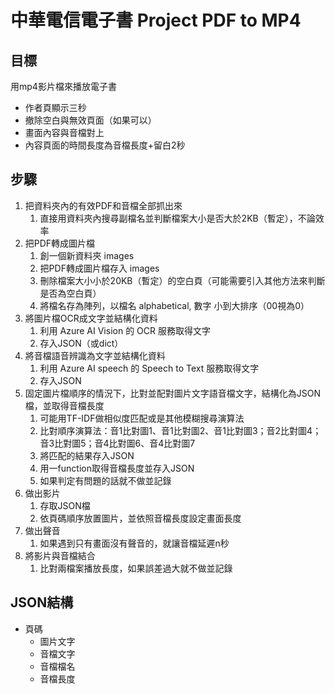 # 中華電信電子書 Project PDF to MP4

## 目標

用mp4影片檔來播放電子書

- 作者頁顯示三秒
- 撤除空白與無效頁面（如果可以）
- 畫面內容與音檔對上
- 內容頁面的時間長度為音檔長度+留白2秒

## 步驟

1. 把資料夾內的有效PDF和音檔全部抓出來
    1. 直接用資料夾內搜尋副檔名並判斷檔案大小是否大於2KB（暫定），不論效率
2. 把PDF轉成圖片檔
    1. 創一個新資料夾 images
    2. 把PDF轉成圖片檔存入 images
    3. 刪除檔案大小小於20KB（暫定）的空白頁（可能需要引入其他方法來判斷是否為空白頁）
    4. 將檔名存為陣列，以檔名 alphabetical, 數字 小到大排序（00視為0）
3. 將圖片檔OCR成文字並結構化資料
    1. 利用 Azure AI Vision 的 OCR 服務取得文字
    2. 存入JSON（或dict）
4. 將音檔語音辨識為文字並結構化資料
    1. 利用 Azure AI speech 的 Speech to Text 服務取得文字
    2. 存入JSON
5. 固定圖片檔順序的情況下，比對並配對圖片文字語音檔文字，結構化為JSON檔，並取得音檔長度
    1. 可能用TF-IDF做相似度匹配或是其他模糊搜尋演算法
    2. 比對順序演算法：音1比對圖1、音1比對圖2、音1比對圖3；音2比對圖4；音3比對圖5；音4比對圖6、音4比對圖7
    3. 將匹配的結果存入JSON
    4. 用一function取得音檔長度並存入JSON
    5. 如果判定有問題的話就不做並記錄
6. 做出影片
    1. 存取JSON檔
    2. 依頁碼順序放置圖片，並依照音檔長度設定畫面長度
7. 做出聲音
    1. 如果遇到只有畫面沒有聲音的，就讓音檔延遲n秒
8. 將影片與音檔結合
    1. 比對兩檔案播放長度，如果誤差過大就不做並記錄

## JSON結構

- 頁碼
  - 圖片文字
  - 音檔文字
  - 音檔檔名
  - 音檔長度